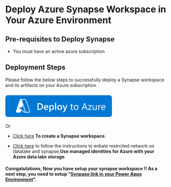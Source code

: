 # Deploy Azure Synapse Workspace in Your Azure Environment

## Pre-requisites to Deploy Synapse

- You must have an active azure subscription

## Deployment Steps
Please follow the below steps to successfully deploy a Synapse workspace and its artifacts on your Azure subscription

###     [![Deploy To Azure](../Images/deploytoazure.svg?sanitize=true)](https://portal.azure.com/#create/Microsoft.Template/uri/https%3A%2F%2Fraw.githubusercontent.com%2Fmicrosoft%2Fpowercat-automation-kit%2FFlow-byodl%2FAutomationKit_Flow_BYODL%2FARMTemplate%2Fazuredeploy.json)

Or 

- [Click here](https://portal.azure.com/#create/Microsoft.Synapse) **To create a Synapse workspace**.

- [Click here](https://github.com/microsoft/powercat-automation-kit/blob/Flow-byodl/AutomationKit_Flow_BYODL/Control%20Center/Flow%20Monitoring/Flow%20Monitoring%20with%20Azure%20Synapse%20link/Synapse-with-managed-identity/readme.md) to follow the instructions to enbale restrcited network on datalake and synapse,**Use managed identities for Azure with your Azure data lake storage**.

#### Conrgatulations, Now you have setup your synapse workspace !! As a next step, you need to setup "[Synpase link in your Power Apps Environment]()". 

